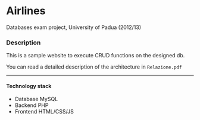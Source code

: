 # Airlines

Databases exam project, University of Padua (2012/13)

### Description

This is a sample website to execute CRUD functions on the designed db.

You can read a detailed description of the architecture in `Relazione.pdf`

---------------------
#### Technology stack
* Database  MySQL
* Backend   PHP
* Frontend  HTML/CSS/JS
